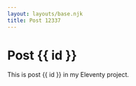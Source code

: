 ```yaml
---
layout: layouts/base.njk
title: Post 12337
---
```


# Post {{ id }}

This is post {{ id }} in my Eleventy project.

